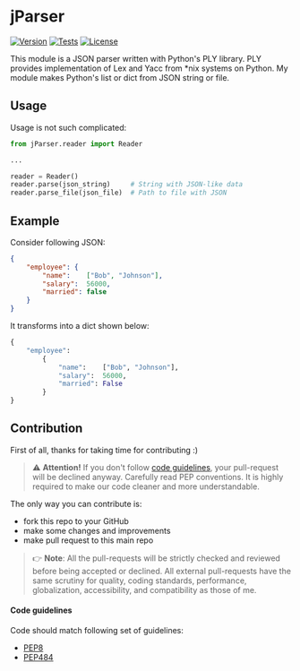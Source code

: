 # jParser 

[![Version][]]() [![Tests][]]() [![License][]]()

[Version]: https://img.shields.io/badge/Version-v1.0-blue
[Tests]: https://img.shields.io/badge/Tests-passed-brightgreen
[License]: https://img.shields.io/badge/License-GNU%20GPL%20v.3-blue
[PEP8]: https://www.python.org/dev/peps/pep-0008/
[PEP484]: https://www.python.org/dev/peps/pep-0484/

This module is a JSON parser written with Python's PLY library. PLY provides implementation of Lex and Yacc from \*nix systems on Python. My module makes Python's list or dict from JSON string or file.

## Usage

Usage is not such complicated:
```python
from jParser.reader import Reader

...

reader = Reader()
reader.parse(json_string)     # String with JSON-like data
reader.parse_file(json_file)  # Path to file with JSON
```

## Example

Consider following JSON:
```json
{
    "employee": {
        "name":    ["Bob", "Johnson"],
        "salary":  56000,
        "married": false
    }
}
```

It transforms into a dict shown below:
```python
{
    "employee":
        {
            "name":    ["Bob", "Johnson"],
            "salary":  56000,
            "married": False
        }
}
```

## Contribution

First of all, thanks for taking time for contributing :)

> ⚠ **Attention\!** If you don't follow [code guidelines](#Code-guidelines), your pull-request will be declined anyway. Carefully read PEP conventions. It is highly required to make our code cleaner and more understandable.

The only way you can contribute is:
- fork this repo to your GitHub
- make some changes and improvements
- make pull request to this main repo

> 👉 **Note**: All the pull-requests will be strictly checked and reviewed before being accepted or declined. All external pull-requests have the same scrutiny for quality, coding standards, performance, globalization, accessibility, and compatibility as those of me.

#### Code guidelines

Code should match following set of guidelines:
- [PEP8][]
- [PEP484][]
